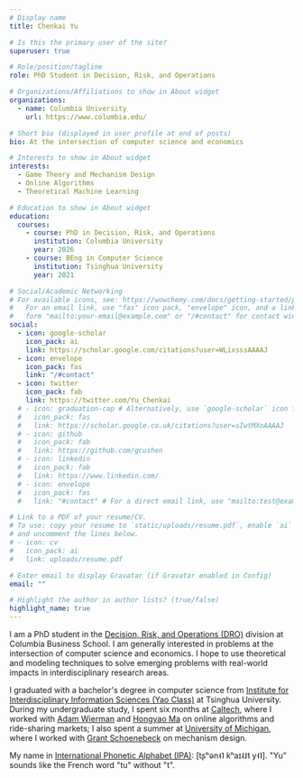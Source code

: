 ```yaml
---
# Display name
title: Chenkai Yu

# Is this the primary user of the site?
superuser: true

# Role/position/tagline
role: PhD Student in Decision, Risk, and Operations

# Organizations/Affiliations to show in About widget
organizations:
  - name: Columbia University
    url: https://www.columbia.edu/

# Short bio (displayed in user profile at end of posts)
bio: At the intersection of computer science and economics

# Interests to show in About widget
interests:
  - Game Theory and Mechanism Design
  - Online Algorithms
  - Theoretical Machine Learning

# Education to show in About widget
education:
  courses:
    - course: PhD in Decision, Risk, and Operations
      institution: Columbia University
      year: 2026
    - course: BEng in Computer Science
      institution: Tsinghua University
      year: 2021

# Social/Academic Networking
# For available icons, see: https://wowchemy.com/docs/getting-started/page-builder/#icons
#   For an email link, use "fas" icon pack, "envelope" icon, and a link in the
#   form "mailto:your-email@example.com" or "/#contact" for contact widget.
social:
  - icon: google-scholar
    icon_pack: ai
    link: https://scholar.google.com/citations?user=WLixsssAAAAJ
  - icon: envelope
    icon_pack: fas
    link: "/#contact"
  - icon: twitter
    icon_pack: fab
    link: https://twitter.com/Yu_Chenkai
  # - icon: graduation-cap # Alternatively, use `google-scholar` icon from `ai` icon pack
  #   icon_pack: fas
  #   link: https://scholar.google.co.uk/citations?user=sIwtMXoAAAAJ
  # - icon: github
  #   icon_pack: fab
  #   link: https://github.com/gcushen
  # - icon: linkedin
  #   icon_pack: fab
  #   link: https://www.linkedin.com/
  # - icon: envelope
  #   icon_pack: fas
  #   link: "#contact" # For a direct email link, use "mailto:test@example.org".

# Link to a PDF of your resume/CV.
# To use: copy your resume to `static/uploads/resume.pdf`, enable `ai` icons in `params.toml`,
# and uncomment the lines below.
# - icon: cv
#   icon_pack: ai
#   link: uploads/resume.pdf

# Enter email to display Gravatar (if Gravatar enabled in Config)
email: ""

# Highlight the author in author lists? (true/false)
highlight_name: true
---
```


I am a PhD student in the [Decision, Risk, and Operations (DRO)](https://academics.gsb.columbia.edu/phd/academics/dro) division at Columbia Business School. I am generally interested in problems at the intersection of computer science and economics. I hope to use theoretical and modeling techniques to solve emerging problems with real-world impacts in interdisciplinary research areas.

I graduated with a bachelor's degree in computer science from [Institute for Interdisciplinary Information Sciences (Yao Class)](https://iiis.tsinghua.edu.cn/en/) at Tsinghua University. During my undergraduate study, I spent six months at [Caltech](https://www.caltech.edu/), where I worked with [Adam Wierman](https://adamwierman.com/) and [Hongyao Ma](https://www.hongyaoma.com/) on online algorithms and ride-sharing markets; I also spent a summer at [University of Michigan](https://umich.edu/), where I worked with [Grant Schoenebeck](http://schoeneb.people.si.umich.edu/) on mechanism design.

My name in [International Phonetic Alphabet (IPA)](https://www.internationalphoneticassociation.org/IPAcharts/inter_chart_2018/IPA_2018.html): \[tʂʰən˧˥ kʰaɪ˨˩˦ y˧˥\]. "Yu" sounds like the French word "tu" without "t".

<!-- {{< icon name="download" pack="fas" >}} Download my {{< staticref "uploads/demo_resume.pdf" "newtab" >}}resumé{{< /staticref >}}. -->
